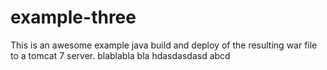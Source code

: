 # example-three

This is an awesome example java build and deploy of the resulting
war file to a tomcat 7 server.
blablabla bla
hdasdasdasd
abcd

